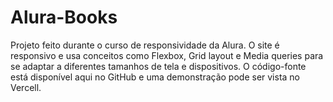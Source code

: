 # Alura-Books
Projeto feito durante o curso de responsividade da Alura. O site é responsivo e usa conceitos como Flexbox, Grid layout e Media queries para se adaptar a diferentes tamanhos de tela e dispositivos. O código-fonte está disponível aqui no GitHub e uma demonstração pode ser vista no Vercell.

